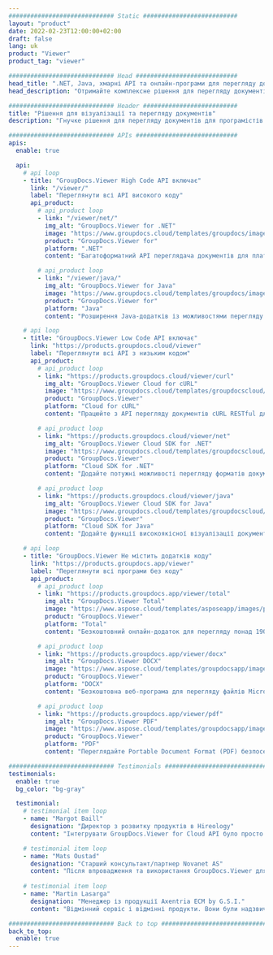 ```yaml
---
############################# Static ##########################
layout: "product"
date: 2022-02-23T12:00:00+02:00
draft: false
lang: uk
product: "Viewer"
product_tag: "viewer"

############################# Head ############################
head_title: ".NET, Java, хмарні API та онлайн-програми для перегляду документів від GroupDocs"
head_description: "Отримайте комплексне рішення для перегляду документів для програм .NET, Java і Cloud. Переглядайте стандартні формати документів онлайн за допомогою простої функції перетягування."

############################# Header ##########################
title: "Рішення для візуалізації та перегляду документів"
description: "Гнучке рішення для перегляду документів для програмістів і професіоналів, яке дозволяє візуалізувати та відображати широко використовувані формати файлів у будь-якому місці."

############################# APIs ############################
apis:
  enable: true

  api:
    # api loop
    - title: "GroupDocs.Viewer High Code API включає"
      link: "/viewer/"
      label: "Переглянути всі API високого коду"
      api_product:
        # api_product loop
        - link: "/viewer/net/"
          img_alt: "GroupDocs.Viewer for .NET"
          image: "https://www.groupdocs.cloud/templates/groupdocs/images/product-logos/groupdocs-viewer-net.png"
          product: "GroupDocs.Viewer for"
          platform: ".NET"
          content: "Багатоформатний API переглядача документів для платформ .NET і Mono для відтворення понад 190 популярних форматів файлів у ваших програмах."

        # api_product loop
        - link: "/viewer/java/"
          img_alt: "GroupDocs.Viewer for Java"
          image: "https://www.groupdocs.cloud/templates/groupdocs/images/product-logos/groupdocs-viewer-java.png"
          product: "GroupDocs.Viewer for"
          platform: "Java"
          content: "Розширення Java-додатків із можливостями перегляду та відтворення документів для відображення широкого діапазону документів, зображень і діаграм."

    # api loop
    - title: "GroupDocs.Viewer Low Code API включає"
      link: "https://products.groupdocs.cloud/viewer"
      label: "Переглянути всі API з низьким кодом"
      api_product:
        # api_product loop
        - link: "https://products.groupdocs.cloud/viewer/curl"
          img_alt: "GroupDocs.Viewer Cloud for cURL"
          image: "https://www.groupdocs.cloud/templates/groupdocscloud/images/sdk/272x272/groupdocs_viewer-for-curl.png"
          product: "GroupDocs.Viewer"
          platform: "Cloud for cURL"
          content: "Працюйте з API перегляду документів cURL RESTful для швидкого рендерингу та відображення Microsoft Office, PDF та інших поширених форматів файлів у ваших програмах."

        # api_product loop
        - link: "https://products.groupdocs.cloud/viewer/net"
          img_alt: "GroupDocs.Viewer Cloud SDK for .NET"
          image: "https://www.groupdocs.cloud/templates/groupdocscloud/images/sdk/272x272/groupdocs_viewer-for-net.png"
          product: "GroupDocs.Viewer"
          platform: "Cloud SDK for .NET"
          content: "Додайте потужні можливості перегляду форматів документів у програмах .NET за допомогою Cloud SDK для .NET. Переглядайте документи у форматі HTML, PDF або як зображення."

        # api_product loop
        - link: "https://products.groupdocs.cloud/viewer/java"
          img_alt: "GroupDocs.Viewer Cloud SDK for Java"
          image: "https://www.groupdocs.cloud/templates/groupdocscloud/images/sdk/272x272/groupdocs_viewer-for-java.png"
          product: "GroupDocs.Viewer"
          platform: "Cloud SDK for Java"
          content: "Додайте функції високоякісної візуалізації документів у свої програми Java за допомогою спеціально розробленого SDK для перегляду документів для Java."

    # api loop
    - title: "GroupDocs.Viewer Не містить додатків коду" 
      link: "https://products.groupdocs.app/viewer"
      label: "Переглянути всі програми без коду"
      api_product:
        # api_product loop
        - link: "https://products.groupdocs.app/viewer/total"
          img_alt: "GroupDocs.Viewer Total"
          image: "https://www.aspose.cloud/templates/asposeapp/images/products/logo/aspose_viewer-app.png"
          product: "GroupDocs.Viewer"
          platform: "Total"
          content: "Безкоштовний онлайн-додаток для перегляду понад 190 форматів файлів у будь-якому браузері на ваш вибір."

        # api_product loop
        - link: "https://products.groupdocs.app/viewer/docx"
          img_alt: "GroupDocs.Viewer DOCX"
          image: "https://www.aspose.cloud/templates/groupdocsapp/images/products/logo/groupdocs_words-app.png"
          product: "GroupDocs.Viewer"
          platform: "DOCX"
          content: "Безкоштовна веб-програма для перегляду файлів Microsoft Word онлайн з будь-якого пристрою."

        # api_product loop
        - link: "https://products.groupdocs.app/viewer/pdf"
          img_alt: "GroupDocs.Viewer PDF"
          image: "https://www.aspose.cloud/templates/groupdocsapp/images/products/logo/groupdocs_pdf-app.png"
          product: "GroupDocs.Viewer"
          platform: "PDF"
          content: "Переглядайте Portable Document Format (PDF) безпосередньо з веб-браузера."

############################# Testimonials ###############################
testimonials:
  enable: true
  bg_color: "bg-gray"

  testimonial:
    # testimonial item loop
    - name: "Margot Baill"
      designation: "Директор з розвитку продуктів в Hireology"
      content: "Інтегрувати GroupDocs.Viewer for Cloud API було просто завдяки фантастичному Ruby SDK. Не так багато компаній, які готові працювати з нами над тим, що ми хочемо. Це чудове партнерство."

    # testimonial item loop
    - name: "Mats Oustad"
      designation: "Старший консультант/партнер Novanet AS"
      content: "Після впровадження та використання GroupDocs.Viewer для .NET у проекті виглядає, що він працює дуже добре. Я перевірив багато документів, і поки що все добре. Усе, що я до нього додав, чудово відображається та виглядає так само добре, як у засобі перегляду PDF чи MS Word."
              
    # testimonial item loop
    - name: "Martin Lasarga"
      designation: "Менеджер із продукції Axentria ECM by G.S.I."
      content: "Відмінний сервіс і відмінні продукти. Вони були надзвичайно корисними та чуйними під час впровадження GroupDocs.Viewer для .NET, тому не можу рекомендувати їх досить високо."

############################# Back to top ###############################
back_to_top:
  enable: true
---
```

